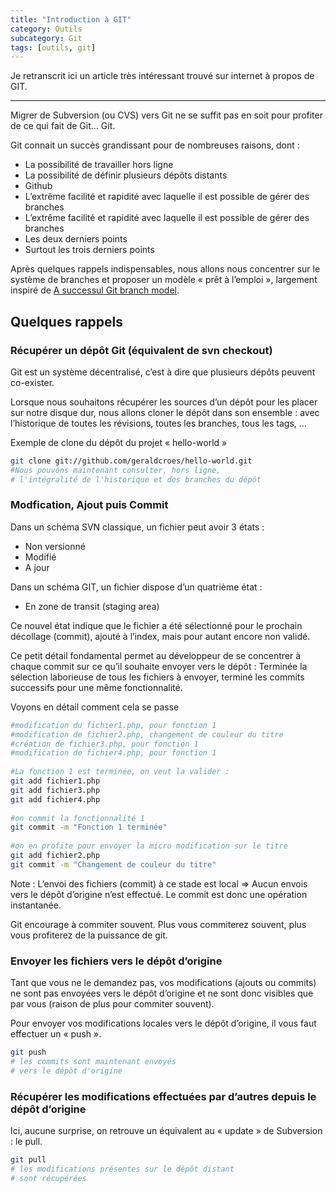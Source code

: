 ```yaml
---
title: "Introduction à GIT"
category: Outils
subcategory: Git
tags: [outils, git]
---
```

Je retranscrit ici un article très intéressant trouvé sur internet à propos de GIT.

<!-- more -->
----

Migrer de Subversion (ou CVS) vers Git ne se suffit pas en soit pour profiter de ce qui fait de Git… Git.

Git connait un succès grandissant pour de nombreuses raisons, dont :

* La possibilité de travailler hors ligne
* La possibilité de définir plusieurs dépôts distants
* Github
* L’extrême facilité et rapidité avec laquelle il est possible de gérer des branches
* L’extrême facilité et rapidité avec laquelle il est possible de gérer des branches
* Les deux derniers points
* Surtout les trois derniers points

Après quelques rappels indispensables, nous allons nous concentrer sur le système de branches et proposer un modèle 
« prêt à l’emploi », largement inspiré de [A successul Git branch model](http://nvie.com/posts/a-successful-git-branching-model/).

## Quelques rappels
### Récupérer un dépôt Git (équivalent de svn checkout)

Git est un système décentralisé, c’est à dire que plusieurs dépôts peuvent co-exister.

Lorsque nous souhaitons récupérer les sources d’un dépôt pour les placer sur notre disque dur, nous allons cloner le 
dépôt dans son ensemble : avec l’historique de toutes les révisions, toutes les branches, tous les tags, ...

Exemple de clone du dépôt du projet « hello-world »

``` sh
git clone git://github.com/geraldcroes/hello-world.git
#Nous pouvons maintenant consulter, hors ligne,
# l'intégralité de l'historique et des branches du dépôt
```

### Modfication, Ajout puis Commit

Dans un schéma SVN classique, un fichier peut avoir 3 états :

* Non versionné
* Modifié
* A jour

Dans un schéma GIT, un fichier dispose d’un quatrième état :

* En zone de transit (staging area)

Ce nouvel état indique que le fichier a été sélectionné pour le prochain décollage (commit), ajouté à l’index, mais pour 
autant encore non validé.

Ce petit détail fondamental permet au développeur de se concentrer à chaque commit sur ce qu’il souhaite envoyer vers le dépôt : 
Terminée la sélection laborieuse de tous les fichiers à envoyer, terminé les commits successifs pour une même fonctionnalité.

Voyons en détail comment cela se passe 

``` sh
#modification du fichier1.php, pour fonction 1
#modification de fichier2.php, changement de couleur du titre
#création de fichier3.php, pour fonction 1
#modification de fichier4.php, pour fonction 1
 
#La fonction 1 est terminée, on veut la valider :
git add fichier1.php
git add fichier3.php
git add fichier4.php
 
#on commit la fonctionnalité 1
git commit -m "Fonction 1 terminée"
 
#on en profite pour envoyer la micro modification sur le titre
git add fichier2.php
git commit -m "Changement de couleur du titre"
```

Note : L’envoi des fichiers (commit) à ce stade est local => Aucun envois vers le dépôt d’origine n’est effectué. Le 
commit est donc une opération instantanée.

Git encourage à commiter souvent. Plus vous commiterez souvent, plus vous profiterez de la puissance de git.

### Envoyer les fichiers vers le dépôt d’origine

Tant que vous ne le demandez pas, vos modifications (ajouts ou commits) ne sont pas envoyées vers le dépôt d’origine et 
ne sont donc visibles que par vous (raison de plus pour commiter souvent).

Pour envoyer vos modifications locales vers le dépôt d’origine, il vous faut effectuer un « push ».

``` sh
git push
# les commits sont maintenant envoyés
# vers le dépôt d'origine
```

### Récupérer les modifications effectuées par d’autres depuis le dépôt d’origine

Ici, aucune surprise, on retrouve un équivalent au « update » de Subversion : le pull.

``` sh
git pull
# les modifications présentes sur le dépôt distant
# sont récupérées 
```
